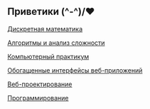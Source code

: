 ## Приветики (^-^)/♥

<a href="https://github.com/Akwatore/DiskrMat">Дискретная математика</a>

<a href="https://github.com/Akwatore/AlgoritmAnaliz">Алгоритмы и анализ сложности</a>

<a href="https://github.com/Akwatore/AlgoritmAnaliz">Компьютерный практикум</a>

<a href="https://github.com/Akwatore/AlgoritmAnaliz">Обогащенные интерфейсы веб-приложений</a>

<a href="https://github.com/Akwatore/AlgoritmAnaliz">Веб-проектирование</a>

<a href="https://github.com/Akwatore/AlgoritmAnaliz">Программирование</a>
